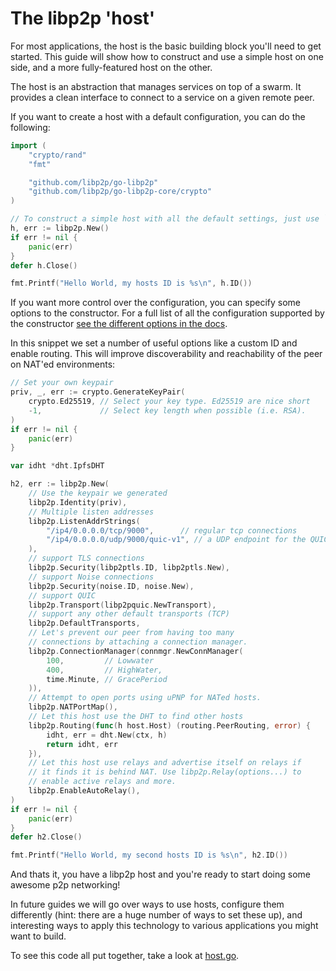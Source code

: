 # The libp2p 'host'

For most applications, the host is the basic building block you'll need to get started. This guide will show how to construct and use a simple host on one side, and a more fully-featured host on the other.

The host is an abstraction that manages services on top of a swarm. It provides a clean interface to connect to a service on a given remote peer.

If you want to create a host with a default configuration, you can do the following:

```go
import (
	"crypto/rand"
	"fmt"

	"github.com/libp2p/go-libp2p"
	"github.com/libp2p/go-libp2p-core/crypto"
)

// To construct a simple host with all the default settings, just use `New`
h, err := libp2p.New()
if err != nil {
	panic(err)
}
defer h.Close()

fmt.Printf("Hello World, my hosts ID is %s\n", h.ID())
```

If you want more control over the configuration, you can specify some options to the constructor. For a full list of all the configuration supported by the constructor [see the different options in the docs](https://godoc.org/github.com/libp2p/go-libp2p).

In this snippet we set a number of useful options like a custom ID and enable routing. This will improve discoverability and reachability of the peer on NAT'ed environments:

```go
// Set your own keypair
priv, _, err := crypto.GenerateKeyPair(
	crypto.Ed25519, // Select your key type. Ed25519 are nice short
	-1,             // Select key length when possible (i.e. RSA).
)
if err != nil {
	panic(err)
}

var idht *dht.IpfsDHT

h2, err := libp2p.New(
	// Use the keypair we generated
	libp2p.Identity(priv),
	// Multiple listen addresses
	libp2p.ListenAddrStrings(
		"/ip4/0.0.0.0/tcp/9000",      // regular tcp connections
		"/ip4/0.0.0.0/udp/9000/quic-v1", // a UDP endpoint for the QUIC transport
	),
	// support TLS connections
	libp2p.Security(libp2ptls.ID, libp2ptls.New),
	// support Noise connections
	libp2p.Security(noise.ID, noise.New),
	// support QUIC
	libp2p.Transport(libp2pquic.NewTransport),
	// support any other default transports (TCP)
	libp2p.DefaultTransports,
	// Let's prevent our peer from having too many
	// connections by attaching a connection manager.
	libp2p.ConnectionManager(connmgr.NewConnManager(
		100,         // Lowwater
		400,         // HighWater,
		time.Minute, // GracePeriod
	)),
	// Attempt to open ports using uPNP for NATed hosts.
	libp2p.NATPortMap(),
	// Let this host use the DHT to find other hosts
	libp2p.Routing(func(h host.Host) (routing.PeerRouting, error) {
		idht, err = dht.New(ctx, h)
		return idht, err
	}),
	// Let this host use relays and advertise itself on relays if
	// it finds it is behind NAT. Use libp2p.Relay(options...) to
	// enable active relays and more.
	libp2p.EnableAutoRelay(),
)
if err != nil {
	panic(err)
}
defer h2.Close()

fmt.Printf("Hello World, my second hosts ID is %s\n", h2.ID())
```

And thats it, you have a libp2p host and you're ready to start doing some awesome p2p networking!

In future guides we will go over ways to use hosts, configure them differently (hint: there are a huge number of ways to set these up), and interesting ways to apply this technology to various applications you might want to build.

To see this code all put together, take a look at [host.go](host.go).
